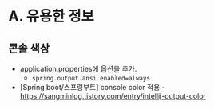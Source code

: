 # A. 유용한 정보

## 콘솔 색상

- application.properties에 옵션을 추가.
  - `spring.output.ansi.enabled=always`
- [Spring boot/스프링부트] console color 적용 - <https://sangminlog.tistory.com/entry/intellij-output-color>
